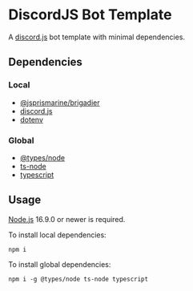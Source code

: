 # DiscordJS Bot Template

A [discord.js](https://www.npmjs.com/package/discord.js/) bot template with minimal dependencies.

## Dependencies
### Local
- [@jsprismarine/brigadier](https://www.npmjs.com/package/@jsprismarine/brigadier/)
- [discord.js](https://www.npmjs.com/package/discord.js/)
- [dotenv](https://www.npmjs.com/package/dotenv/)

### Global
- [@types/node](https://www.npmjs.com/package/@types/node)
- [ts-node](https://www.npmjs.com/package/ts-node/)
- [typescript](https://www.npmjs.com/package/typescript/)

## Usage
[Node.js](https://nodejs.org/) 16.9.0 or newer is required.

To install local dependencies:
```
npm i
```

To install global dependencies:
```
npm i -g @types/node ts-node typescript
```

